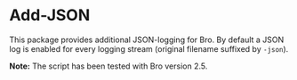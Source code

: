 # Add-JSON

This package provides additional JSON-logging for Bro. By default a JSON log is enabled
for every logging stream (original filename suffixed by `-json`).

**Note:** The script has been tested with Bro version 2.5.